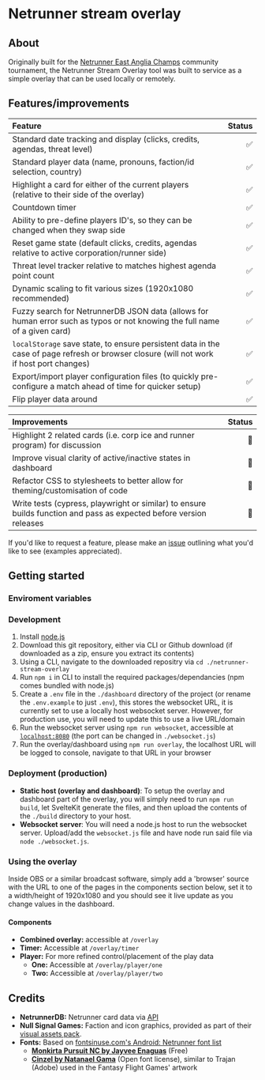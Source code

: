 # Netrunner stream overlay

## About

Originally built for the [Netrunner East Anglia Champs](https://alwaysberunning.net/tournaments/3848/-east-anglian-champs-) community tournament, the Netrunner Stream Overlay tool was built to service as a simple overlay that can be used locally or remotely.

## Features/improvements

| Feature                                                                                                                                  | Status |
| :--------------------------------------------------------------------------------------------------------------------------------------- | -----: |
| Standard date tracking and display (clicks, credits, agendas, threat level)                                                              |     ✅ |
| Standard player data (name, pronouns, faction/id selection, country)                                                                     |     ✅ |
| Highlight a card for either of the current players (relative to their side of the overlay)                                               |     ✅ |
| Countdown timer                                                                                                                          |     ✅ |
| Ability to pre-define players ID's, so they can be changed when they swap side                                                           |     ✅ |
| Reset game state (default clicks, credits, agendas relative to active corporation/runner side)                                           |     ✅ |
| Threat level tracker relative to matches highest agenda point count                                                                      |     ✅ |
| Dynamic scaling to fit various sizes (1920x1080 recommended)                                                                             |     ✅ |
| Fuzzy search for NetrunnerDB JSON data (allows for human error such as typos or not knowing the full name of a given card)               |     ✅ |
| `localStorage` save state, to ensure persistent data in the case of page refresh or browser closure (will not work if host port changes) |     ✅ |
| Export/import player configuration files (to quickly pre-configure a match ahead of time for quicker setup)                              |     ✅ |
| Flip player data around                                                                                                                  |     ✅ |

| Improvements                                                                                                        | Status |
| :------------------------------------------------------------------------------------------------------------------ | -----: |
| Highlight 2 related cards (i.e. corp ice and runner program) for discussion                                         |     🚧 |
| Improve visual clarity of active/inactive states in dashboard                                                       |     🚧 |
| Refactor CSS to stylesheets to better allow for theming/customisation of code                                       |     🚧 |
| Write tests (cypress, playwright or similar) to ensure builds function and pass as expected before version releases |     🚧 |

If you'd like to request a feature, please make an [issue](https://github.com/AlexRodwell/netrunner-east-anglia-stream-overlay/issues/new) outlining what you'd like to see (examples appreciated).

## Getting started

### Enviroment variables

### Development

1. Install [node.js](https://nodejs.org/en)
2. Download this git repository, either via CLI or Github download (if downloaded as a zip, ensure you extract its contents)
3. Using a CLI, navigate to the downloaded repositry via `cd ./netrunner-stream-overlay`
4. Run `npm i` in CLI to install the required packages/dependancies (npm comes bundled with node.js)
5. Create a `.env` file in the `./dashboard` directory of the project (or rename the `.env.example` to just `.env`), this stores the websocket URL, it is currently set to use a locally host websocket server. However, for production use, you will need to update this to use a live URL/domain
6. Run the websocket server using `npm run websocket`, accessible at [`localhost:8080`](localhost:8080) (the port can be changed in `./websocket.js`)
7. Run the overlay/dashboard using `npm run overlay`, the localhost URL will be logged to console, navigate to that URL in your browser

### Deployment (production)

-   **Static host (overlay and dashboard)**: To setup the overlay and dashboard part of the overlay, you will simply need to run `npm run build`, let SvelteKit generate the files, and then upload the contents of the `./build` directory to your host.
-   **Websocket server**: You will need a node.js host to run the websocket server. Upload/add the `websocket.js` file and have node run said file via `node ./websocket.js`.

### Using the overlay

Inside OBS or a similar broadcast software, simply add a 'browser' source with the URL to one of the pages in the components section below, set it to a width/height of 1920x1080 and you should see it live update as you change values in the dashboard.

#### Components

-   **Combined overlay:** accessible at `/overlay`
-   **Timer:** Accessible at `/overlay/timer`
-   **Player:** For more refined control/placement of the play data
    -   **One:** Accessible at `/overlay/player/one`
    -   **Two:** Accessible at `/overlay/player/two`

## Credits

-   **NetrunnerDB:** Netrunner card data via [API](https://netrunnerdb.com/api/2.0/doc)
-   **Null Signal Games:** Faction and icon graphics, provided as part of their [visual assets pack](https://nullsignal.games/about/nsg-visual-assets/).
-   **Fonts:** Based on [fontsinuse.com's Android: Netrunner font list](https://fontsinuse.com/uses/15378/android-netrunner)
    -   [**Monkirta Pursuit NC by Jayvee Enaguas**](https://www.dafont.com/monkirta-pursuit-nc.font) (Free)
    -   [**Cinzel by Natanael Gama**](https://fonts.google.com/specimen/Cinzel) (Open font license), similar to Trajan (Adobe) used in the Fantasy Flight Games' artwork
